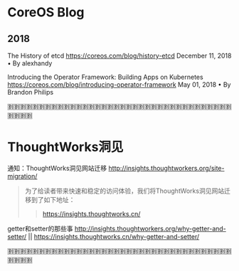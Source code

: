 
# CoreOS Blog

## 2018

The History of etcd https://coreos.com/blog/history-etcd December 11, 2018 • By alexhandy

Introducing the Operator Framework: Building Apps on Kubernetes https://coreos.com/blog/introducing-operator-framework May 01, 2018 • By Brandon Philips

:u5272::u5272::u5272::u5272::u5272::u5272::u5272::u5272::u5272::u5272::u5272::u5272::u5272::u5272::u5272::u5272::u5272::u5272::u5272::u5272::u5272::u5272::u5272::u5272::u5272::u5272::u5272::u5272::u5272::u5272::u5272::u5272::u5272::u5272::u5272::u5272::u5272::u5272::u5272::u5272:

# ThoughtWorks洞见

通知：ThoughtWorks洞见网站迁移 http://insights.thoughtworkers.org/site-migration/
> 为了给读者带来快速和稳定的访问体验，我们将ThoughtWorks洞见网站迁移到了如下地址：
>> https://insights.thoughtworks.cn/ 

getter和setter的那些事 http://insights.thoughtworkers.org/why-getter-and-setter/ || https://insights.thoughtworks.cn/why-getter-and-setter/

:u5272::u5272::u5272::u5272::u5272::u5272::u5272::u5272::u5272::u5272::u5272::u5272::u5272::u5272::u5272::u5272::u5272::u5272::u5272::u5272::u5272::u5272::u5272::u5272::u5272::u5272::u5272::u5272::u5272::u5272::u5272::u5272::u5272::u5272::u5272::u5272::u5272::u5272::u5272::u5272:
